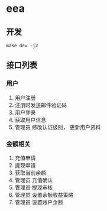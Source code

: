 # eea
## 开发

```
make dev -j2
```

## 接口列表
### 用户
1. 用户注册
2. 注册时发送邮件验证码
3. 用户登录
4. 获取用户信息
5. 管理员 修改认证级别， 更新用户资料
### 金额相关
1. 充值申请
2. 提现申请
3. 获取当前余额
4. 管理员 充值确认
5. 管理员 提现审核
6. 管理员 设置余额收益策略
7. 管理员 设置账户余额
